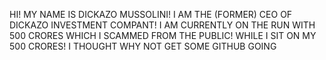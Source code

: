 
HI! MY NAME IS DICKAZO MUSSOLINI! I AM THE (FORMER) CEO OF DICKAZO INVESTMENT COMPANT! 
I AM CURRENTLY ON THE RUN WITH 500 CRORES WHICH I SCAMMED FROM THE PUBLIC! 
WHILE I SIT ON MY 500 CRORES! I THOUGHT WHY NOT GET SOME GITHUB GOING



